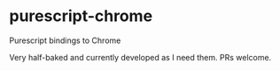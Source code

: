 # purescript-chrome
Purescript bindings to Chrome

Very half-baked and currently developed as I need them. PRs welcome.
